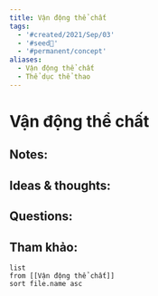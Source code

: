 ```yaml
---
title: Vận động thể chất
tags:
  - '#created/2021/Sep/03'
  - '#seed🥜'
  - '#permanent/concept'
aliases:
  - Vận động thể chất
  - Thể dục thể thao
---
```

# Vận động thể chất

## Notes:


## Ideas & thoughts:

## Questions:


## Tham khảo:
```dataview
list
from [[Vận động thể chất]]
sort file.name asc
```